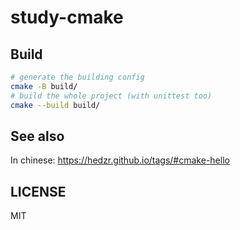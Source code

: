 # study-cmake

## Build

```bash
# generate the building config
cmake -B build/
# build the whole project (with unittest too)
cmake --build build/
```

## See also

In chinese: https://hedzr.github.io/tags/#cmake-hello

## LICENSE

MIT
